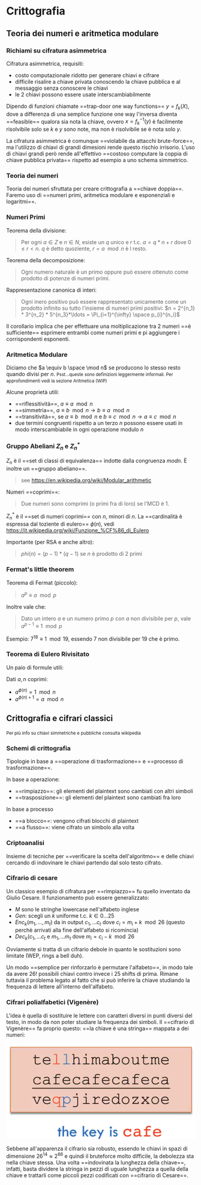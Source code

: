 # Crittografia

## Teoria dei numeri e aritmetica modulare

### Richiami su cifratura asimmetrica

Cifratura asimmetrica, requisiti:
- costo computazionale ridotto per generare chiavi e cifrare
- difficile risalire a chiave privata conoscendo la chiave pubblica e al messaggio senza conoscere le chiavi
- le 2 chiavi possono essere usate interscambiabilmente

Dipendo di funzioni chiamate ==trap-door one way functions== $y = f_k(X)$, dove
a differenza di una semplice funzione one way l'inversa diventa ==feasible== qualora sia nota la chiave, ovvero $x = f^{-1}_{k}(y)$ è facilmente risolvibile solo se $k$ e $y$ sono note, ma non è risolvibile se è nota solo $y$.

La cifratura asimmetrica è comunque ==violabile da attacchi brute-force==, ma l'utilizzo di chiavi di grandi dimesioni rende questo rischio irrisorio. 
L'uso di chiavi grandi però rende all'effettivo ==costoso computare la coppia di chiave pubblica privata== rispetto ad esempio a uno schema simmetrico.

### Teoria dei numeri

Teoria dei numeri sfruttata per creare crittografia a ==chiave doppia==. Faremo uso di ==numeri primi, aritmetica modulare e esponenziali e logaritmi==.

### Numeri Primi

Teorema della divisione:
>Per ogni $a \in Z$ e $n \in N$, esiste un $q$ unico e $r$ t.c. $a = q * n + r$ dove $0 \leq r < n$. $q$ è detto quoziente, $r = a \mod n$ è l resto.

Teorema della decomposizione:
>Ogni numero naturale è un primo oppure può essere ottenuto come prodotto di potenze di numeri primi.

Rappresentazione canonica di interi:
>Ogni inero positivo può essere rappresentato unicamente come un prodotto infinito su tutto l'insieme di numeri primi positivi: $n = 2^{n_1} * 3^{n_2} * 5^{n_3}*\ldots = \Pi_{i=1}^{\infty} \space p_{i}^{n_i}$

Il corollario implica che per effettuare una moltiplicazione tra 2 numeri ==è sufficiente== esprimere entrambi come numeri primi e pi aggiungere i corrispondenti esponenti.


### Aritmetica Modulare

Diciamo che $a \equiv b \space \mod n$ se producono lo stesso resto quando divisi per $n$.
<small>Psst...queste sono definizioni leggermente informali. Per approfondimenti vedi la sezione Aritmetica (WIP) </small> 

Alcune proprietà utili:
- ==riflessitività==, $a \equiv a \mod n$ 
- ==simmetria==, $a \equiv b \mod n \to b \equiv a \mod n$ 
- ==transitività==, se $a \equiv b \mod n$ e $b \equiv c \mod n \to a \equiv c \mod n$
- due termini congruenti rispetto a un terzo $n$ possono essere usati in modo interscambiabile in ogni operazione modulo $n$

### Gruppo Abeliani $Z_n$ e $Z^{*}_{n}$ 

$Z_n$ è il ==set di classi di equivalenza== indotte dalla congruenza $mod n$. È inoltre un ==gruppo abeliano==.
> see https://en.wikipedia.org/wiki/Modular_arithmetic

Numeri ==coprimi==:
> Due numeri sono comprimi (o primi fra di loro) se l'MCD è 1.

$Z_{n}^{*}$ è il ==set di numeri coprimi== con $n$, minori di $n$.
La ==cardinalità è espressa dal toziente di eulero== $\phi(n)$, vedi https://it.wikipedia.org/wiki/Funzione_%CF%86_di_Eulero

Importante (per RSA e anche altro):
>$phi(n) = (p-1)*(q-1)$ se $n$ è prodotto di 2 primi

### Fermat's little theorem

Teorema di Fermat (piccolo):
>$a^p \equiv a \mod p$

Inoltre vale che:
>Dato un intero $a$ e un numero primo $p$ con $a$ non divisibile per $p$, vale  $a^{p-1} \equiv 1 \mod p$

Esempio: $7^18 \equiv 1 \mod 19$, essendo 7 non divisibile per 19 che è primo.

### Teorema di Eulero Rivisitato

Un paio di formule utili:

Dati $a, n$ coprimi:
- $a^{\phi(n)} = 1 \mod n$
- $a^{\phi(n) +1 } = a \mod n$

 
## Crittografia e cifrari classici
<small> Per più info su chiavi simmetriche e pubbliche consulta wikipedia </small>

### Schemi di crittografia

Tipologie in base a ==operazione di trasformazione== e ==processo di trasformazione==.

In base a operazione:
- ==rimpiazzo==: gli elementi del plaintext sono cambiati con altri simboli
- ==trasposizione==: gli elementi del plaintext sono cambiati fra loro

In base a processo
- ==a blocco==: vengono cifrati blocchi di plaintext
- ==a flusso==: viene cifrato un simbolo alla volta

### Criptoanalisi

Insieme di tecniche per ==verificare la scelta dell'algoritmo== e delle chiavi cercando di indovinare le chiavi partendo dal solo testo cifrato.

### Cifrario di cesare

Un classico esempio di cifratura per ==rimpiazzo== fu quello inventato da Giulio Cesare. Il funzionamento può essere generalizzato:
- $M$ sono le stringhe lowercase nell'alfabeto inglese
- $Gen$: scegli un $k$ uniforme t.c. $k \in 0...25$
- $Enc_k (m_1, \ldots , m_t)$ da in output $c_1, \ldots c_t$  dove $c_i = m_i + k \mod 26$ (questo perchè arrivati alla fine dell'alfabeto si ricomincia)
- $Dec_k (c_1, \ldots c_t$ e $m_1, \ldots m_t$ dove $m_i = c_i - k \mod 26$ 

Ovviamente si tratta di un cifrario debole in quanto le sostituzioni sono limitate (WEP, rings a bell duh).

Un modo ==semplice per rinforzarlo è permutare l'alfabeto==, in modo tale da avere $26!$ possibili chiavi contro invece i 25 shifts di prima. Rimane tuttavia il problema legato al fatto che si può inferire la chiave studiando la frequenza di lettere all'interno dell'alfabeto.

### Cifrari polialfabetici (Vigenère)

L'idea è quella di sostituire le lettere con caratteri diversi in punti diversi del testo, in modo da non poter studiare la frequenza dei simboli.
Il ==cifrario di Vigenère== fa proprio questo: ==la chiave è una stringa==
mappata a dei numeri:

![](../../../static/CYS/vigenere.png)

Sebbene all'apparenza il cifrario sia robusto, essendo le chiavi in spazi di dimensione $26^14 \approx 2^{66}$ e quindi il bruteforce molto difficile, la debolezza sta nella chiave stessa. Una volta ==indovinata la lunghezza della chiave==, infatti, basta dividere la stringa in pezzi di uguale lunghezza a quella della chiave e trattarli come piccoli pezzi codificati con ==cifrario di Cesare==.